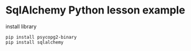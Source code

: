 # SqlAlchemy Python lesson example  
      
install library   
        
```
pip install psycopg2-binary 
pip install sqlalchemy  
``` 
  
  
 
 
